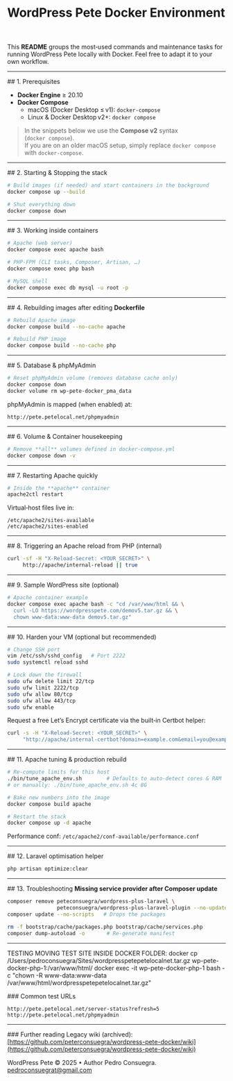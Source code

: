 # WordPress Pete Docker Environment 

This **README** groups the most‑used commands and maintenance tasks for running WordPress Pete locally with Docker. Feel free to adapt it to your own workflow.

---

\## 1. Prerequisites

- **Docker Engine** ≥ 20.10
- **Docker Compose**
  - macOS (Docker Desktop ≤ v1): `docker‑compose`
  - Linux & Docker Desktop v2+: `docker compose`

> In the snippets below we use the **Compose v2** syntax (`docker compose`).\
> If you are on an older macOS setup, simply replace `docker compose` with `docker‑compose`.

---

\## 2. Starting & Stopping the stack

```bash
# Build images (if needed) and start containers in the background
docker compose up --build

# Shut everything down
docker compose down
```

---

\## 3. Working inside containers

```bash
# Apache (web server)
docker compose exec apache bash

# PHP-FPM (CLI tasks, Composer, Artisan, …)
docker compose exec php bash

# MySQL shell
docker compose exec db mysql -u root -p
```

---

\## 4. Rebuilding images after editing **Dockerfile**

```bash
# Rebuild Apache image
docker compose build --no-cache apache

# Rebuild PHP image
docker compose build --no-cache php
```

---

\## 5. Database & phpMyAdmin

```bash
# Reset phpMyAdmin volume (removes database cache only)
docker compose down
docker volume rm wp-pete-docker_pma_data
```

phpMyAdmin is mapped (when enabled) at:

```
http://pete.petelocal.net/phpmyadmin
```

---

\## 6. Volume & Container housekeeping

```bash
# Remove **all** volumes defined in docker‑compose.yml
docker compose down -v
```

---

\## 7. Restarting Apache quickly

```bash
# Inside the **apache** container
apache2ctl restart
```

Virtual‑host files live in:

```
/etc/apache2/sites-available
/etc/apache2/sites-enabled
```

---

\## 8. Triggering an Apache reload from PHP (internal)

```bash
curl -sf -H "X-Reload-Secret: <YOUR_SECRET>" \
     http://apache/internal-reload || true
```

---

\## 9. Sample WordPress site (optional)

```bash
# Apache container example
docker compose exec apache bash -c "cd /var/www/html && \
  curl -LO https://wordpresspete.com/demov5.tar.gz && \
  chown www-data:www-data demov5.tar.gz"
```

---

\## 10. Harden your VM (optional but recommended)

```bash
# Change SSH port
vim /etc/ssh/sshd_config   # Port 2222
sudo systemctl reload sshd

# Lock down the firewall
sudo ufw delete limit 22/tcp
sudo ufw limit 2222/tcp
sudo ufw allow 80/tcp
sudo ufw allow 443/tcp
sudo ufw enable
```

Request a free Let’s Encrypt certificate via the built‑in Certbot helper:

```bash
curl -s -H "X-Reload-Secret: <YOUR_SECRET>" \
     "http://apache/internal-certbot?domain=example.com&email=you@example.com"
```

---

\## 11. Apache tuning & production rebuild

```bash
# Re‑compute limits for this host
./bin/tune_apache_env.sh        # Defaults to auto‑detect cores & RAM
# or manually: ./bin/tune_apache_env.sh 4c 8G

# Bake new numbers into the image
docker compose build apache

# Restart the stack
docker compose up -d apache
```

Performance conf: `/etc/apache2/conf-available/performance.conf`

---

\## 12. Laravel optimisation helper

```bash
php artisan optimize:clear
```

---

\## 13. Troubleshooting **Missing service provider after Composer update**

```bash
composer remove peteconsuegra/wordpress-plus-laravel \
                peteconsuegra/wordpress-plus-laravel-plugin --no-update
composer update --no-scripts   # Drops the packages

rm -f bootstrap/cache/packages.php bootstrap/cache/services.php
composer dump-autoload -o       # Re‑generate manifest
```

---
TESTING MOVING TEST SITE INSIDE DOCKER FOLDER:
docker cp /Users/pedroconsuegra/Sites/wordpresspetepetelocalnet.tar.gz wp-pete-docker-php-1:/var/www/html/
docker exec -it wp-pete-docker-php-1 bash -c "chown -R www-data:www-data /var/www/html/wordpresspetepetelocalnet.tar.gz"

\### Common test URLs

```
http://pete.petelocal.net/server-status?refresh=5
http://pete.petelocal.net/phpmyadmin
```

---

\### Further reading Legacy wiki (archived): [https://github.com/peterconsuegra/wordpress-pete-docker/wiki](https://github.com/peterconsuegra/wordpress-pete-docker/wiki)

WordPress Pete © 2025 • Author Pedro Consuegra. pedroconsuegrat@gmail.com

